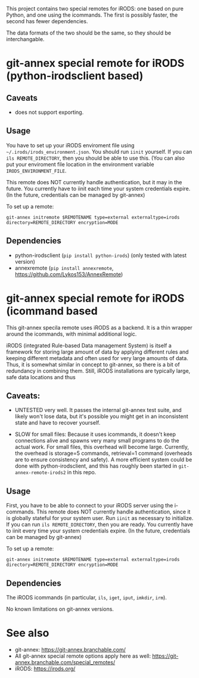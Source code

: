 
This project contains two special remotes for iRODS: one based on pure
Python, and one using the icommands.  The first is possibly faster,
the second has fewer dependencies.

The data formats of the two should be the same, so they should be
interchangable.

# git-annex special remote for iRODS (python-irodsclient based)

## Caveats

- does not support exporting.

## Usage

You have to set up your iRODS enviroment file using
`~/.irods/irods_environment.json`.  You should run `iinit` yourself.
If you can `ils REMOTE_DIRECTORY`, then you should be able to use
this.  (You can also put your enviroment file location in the
environment variable `IRODS_ENVIRONMENT_FILE`.

This remote does NOT currently handle authentication, but it may in
the future.  You currently have to iinit each time your system
credentials expire.  (In the future, credentials can be managed by
git-annex)

To set up a remote:

```
git-annex initremote $REMOTENAME type=external externaltype=irods directory=REMOTE_DIRECTORY encryption=MODE
```


## Dependencies

- python-irodsclient (`pip install python-irods`) (only tested with latest version)
- annexremote (`pip install annexremote`, https://github.com/Lykos153/AnnexRemote)



# git-annex special remote for iRODS (icommand based

This git-annex specila remote uses iRODS as a backend.  It is a thin
wrapper around the icommands, with minimal additional logic.

iRODS (integrated Rule-based Data management System) is itself a
framework for storing large amount of data by applying different rules
and keeping different metadata and often used for very large amounts
of data.  Thus, it is somewhat similar in concept to git-annex, so
there is a bit of redundancy in combining them.  Still, iRODS
installations are typically large, safe data locations and thus


## Caveats:

- UNTESTED very well.  It passes the internal git-annex test suite,
  and likely won't lose data, but it's possible you might get in an
  inconsistent state and have to recover yourself.

- SLOW for small files: Because it uses icommands, it doesn't keep
  connections alive and spawns very many small programs to do the
  actual work.  For small files, this overhead will become large.
  Currently, the overhead is storage=5 commands, retrieval=1 command
  (overheads are to ensure consistency and safety).  A more efficient
  system could be done with python-irodsclient, and this has roughly
  been started in `git-annex-remote-irods2` in this repo.



## Usage

First, you have to be able to connect to your iRODS server using the
i-commands.  This remote does NOT currently handle authentication,
since it is globally stateful for your system user.  Run `iinit` as
necessary to initialize.  If you can run `ils REMOTE_DIRECTORY`, then
you are ready.  You currently have to iinit every time your system
credentials expire.  (In the future, credentials can be managed by
git-annex)

To set up a remote:

```
git-annex initremote $REMOTENAME type=external externaltype=irods directory=REMOTE_DIRECTORY encryption=MODE
```


## Dependencies

The iRODS icommands (in particular, `ils`, `iget`, `iput`, `imkdir`,
`irm`).

No known limitations on git-annex versions.



# See also

* git-annex: https://git-annex.branchable.com/
* All git-annex special remote options apply here as well: https://git-annex.branchable.com/special_remotes/
* iRODS: https://irods.org/

